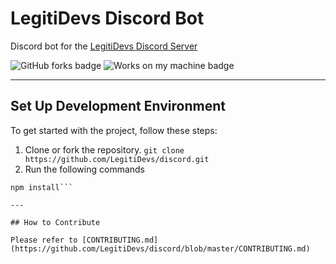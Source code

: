 # LegitiDevs Discord Bot
Discord bot for the [LegitiDevs Discord Server](https://discord.gg/teN4BqFfkk)

![GitHub forks badge](https://img.shields.io/github/forks/LegitiDevs/discord) ![Works on my machine badge](https://cdn.jsdelivr.net/gh/nikku/works-on-my-machine@v0.4.0/badge.svg)

---

## Set Up Development Environment

To get started with the project, follow these steps:

1. Clone or fork the repository.
`git clone https://github.com/LegitiDevs/discord.git`
2. Run the following commands
```cd discord
npm install```

---

## How to Contribute

Please refer to [CONTRIBUTING.md](https://github.com/LegitiDevs/discord/blob/master/CONTRIBUTING.md)
